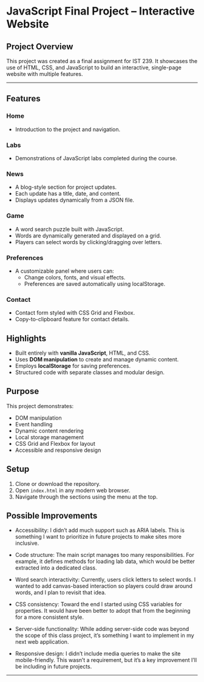# JavaScript Final Project – Interactive Website
## Project Overview
This project was created as a final assignment for IST 239. It showcases the use of HTML, CSS, and JavaScript to build an interactive, single-page website with multiple features.

---

## Features

### Home
- Introduction to the project and navigation.

### Labs
- Demonstrations of JavaScript labs completed during the course.

### News
- A blog-style section for project updates.
- Each update has a title, date, and content.
- Displays updates dynamically from a JSON file.

### Game
- A word search puzzle built with JavaScript.
- Words are dynamically generated and displayed on a grid.
- Players can select words by clicking/dragging over letters.

### Preferences
- A customizable panel where users can:
  - Change colors, fonts, and visual effects.
  - Preferences are saved automatically using localStorage.

### Contact
- Contact form styled with CSS Grid and Flexbox.
- Copy-to-clipboard feature for contact details.

## Highlights
- Built entirely with **vanilla JavaScript**, HTML, and CSS.
- Uses **DOM manipulation** to create and manage dynamic content.
- Employs **localStorage** for saving preferences.
- Structured code with separate classes and modular design.

## Purpose
This project demonstrates:
- DOM manipulation
- Event handling
- Dynamic content rendering
- Local storage management
- CSS Grid and Flexbox for layout
- Accessible and responsive design

## Setup
1. Clone or download the repository.
2. Open `index.html` in any modern web browser.
3. Navigate through the sections using the menu at the top.

## Possible Improvements
- Accessibility: I didn’t add much support such as ARIA labels. This is something I want to prioritize in future projects to make sites more inclusive.

- Code structure: The main script manages too many responsibilities. For example, it defines methods for loading lab data, which would be better extracted into a dedicated class.

- Word search interactivity: Currently, users click letters to select words. I wanted to add canvas-based interaction so players could draw around words, and I plan to revisit that idea.

- CSS consistency: Toward the end I started using CSS variables for properties. It would have been better to adopt that from the beginning for a more consistent style.

- Server-side functionality: While adding server-side code was beyond the scope of this class project, it’s something I want to implement in my next web application.

- Responsive design: I didn’t include media queries to make the site mobile-friendly. This wasn’t a requirement, but it’s a key improvement I’ll be including in future projects.

---
